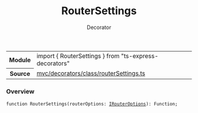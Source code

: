 <header class="symbol-info-header">    <h1 id="routersettings">RouterSettings</h1>    <label class="symbol-info-type-label decorator">Decorator</label>      </header>
<section class="symbol-info">      <table class="is-full-width">        <tbody>        <tr>          <th>Module</th>          <td>            <div class="lang-typescript">                <span class="token keyword">import</span> { RouterSettings }                 <span class="token keyword">from</span>                 <span class="token string">"ts-express-decorators"</span>                            </div>          </td>        </tr>        <tr>          <th>Source</th>          <td>            <a href="https://romakita.github.io/ts-express-decorators/#//blob/v2.9.1/src/mvc/decorators/class/routerSettings.ts#L0-L0">                mvc/decorators/class/routerSettings.ts            </a>        </td>        </tr>                </tbody>      </table>    </section>

### Overview

<pre><code class="typescript-lang">function <span class="token function">RouterSettings</span><span class="token punctuation">(</span>routerOptions<span class="token punctuation">:</span> <a href="#api/common/mvc/irouteroptions"><span class="token">IRouterOptions</span></a><span class="token punctuation">)</span><span class="token punctuation">:</span> Function<span class="token punctuation">;</span></code></pre>
